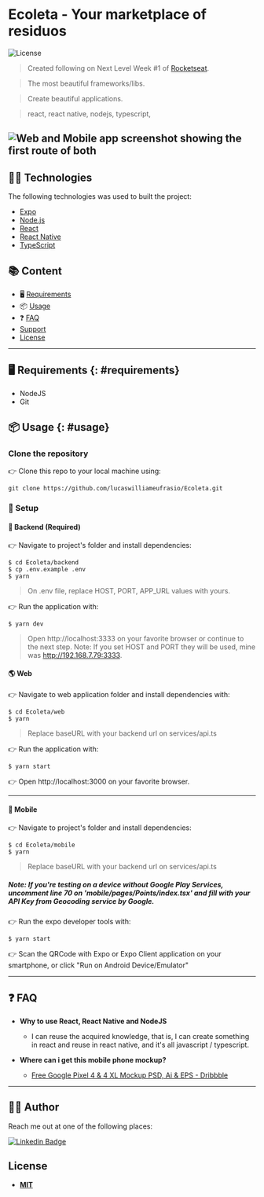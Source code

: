
# Ecoleta - Your marketplace of residuos

![License](http://img.shields.io/:license-mit-blue.svg?style=flat-square)

> Created following on Next Level Week #1 of [Rocketseat](https://www.rocketseat.com.br).

> The most beautiful frameworks/libs.

> Create beautiful applications.

> react, react native, nodejs, typescript,

![Web and Mobile app screenshot showing the first route of both](https://xo3dpw.ch.files.1drv.com/y4mSLKAV1SlE2AKKidShBl9FPrx3O-JdrAA8VPlVYUbzAcHYdqrTawjEwUfmWBWefvfZ_2-MwE3dAH5lEJUOIfLpatnekuXfOUmkRDup6meP-9pQfFowqnK6kF300jmh4NwhkJr3XBALcVHHPVEWzYXMJCJcbNddTXpL9nGE1H0v_hTtvMCFpM1GyNYgFSqMvw3wzQnoEMLFLUPVfpDhQkRqw/ecoleta-first-repo-picture.jpg?psid=1)
---
## :technologist: Technologies

The following technologies was used to built the project:

- [Expo](https://expo.io/)
- [Node.js](https://nodejs.org/en/)
- [React](https://pt-br.reactjs.org/)
- [React Native](https://reactnative.dev/)
- [TypeScript](https://www.typescriptlang.org/)


## :books: Content

- 🖥 [Requirements](#requirements)
- 📦 [Usage](#usage)
- :question: [FAQ](#faq)
- [Support](#support)
- [License](#license)


---
## 🖥 Requirements {: #requirements}

 - NodeJS
 - Git

## 📦 Usage {: #usage}

### Clone the repository

👉  Clone this repo to your local machine using:

```shell
git clone https://github.com/lucaswilliameufrasio/Ecoleta.git
```

### 🔨 Setup

#### :brain: Backend (Required)
👉 Navigate to project's folder and install dependencies:

```shell
$ cd Ecoleta/backend
$ cp .env.example .env
$ yarn
```
> On .env file, replace HOST, PORT, APP_URL values with yours.

👉  Run the application with:

```shell
$ yarn dev
```

> Open http://localhost:3333 on your favorite browser or continue to the next step.
> Note: If you set HOST and PORT they will be used, mine was http://192.168.7.79:3333.

####  :earth_americas: Web
👉 Navigate to web application folder and install dependencies with:

```shell
$ cd Ecoleta/web
$ yarn
```
> Replace baseURL with your backend url on services/api.ts

👉  Run the application with:

```shell
$ yarn start
```

👉 Open http://localhost:3000 on your favorite browser.

---

#### :iphone: Mobile
👉 Navigate to project's folder and install dependencies:

```shell
$ cd Ecoleta/mobile
$ yarn
```

> Replace baseURL with your backend url on services/api.ts

##### Note: If you're testing on a device without Google Play Services, uncomment line 70 on 'mobile/pages/Points/index.tsx' and fill with your API Key from Geocoding service by Google.

👉 Run the expo developer tools with:

```shell
$ yarn start
```
👉  Scan the QRCode with Expo or Expo Client application on your smartphone, or click "Run on Android Device/Emulator"

---

## :question: FAQ

- **Why to use React, React Native and NodeJS**
    - I can reuse the acquired knowledge, that is, I can create something in react and reuse in react native, and it's all javascript / typescript.

- **Where can i get this mobile phone mockup?**
	- [Free Google Pixel 4 & 4 XL Mockup PSD, Ai & EPS - Dribbble](https://dribbble.com/shots/7861301-Free-Google-Pixel-4-4-XL-Mockup-PSD-Ai-EPS)

---

##  :office_worker: Author

 Reach me out at one of the following places:
 
[![Linkedin Badge](https://img.shields.io/badge/-Lucas%20William-blue?style=flat-square&logo=Linkedin&logoColor=white&link=https://linkedin.com/in/lucaswilliameufrasio/)](https://linkedin.com/in/lucaswilliameufrasio/)

## License

- **[MIT](http://opensource.org/licenses/mit-license.php)**
